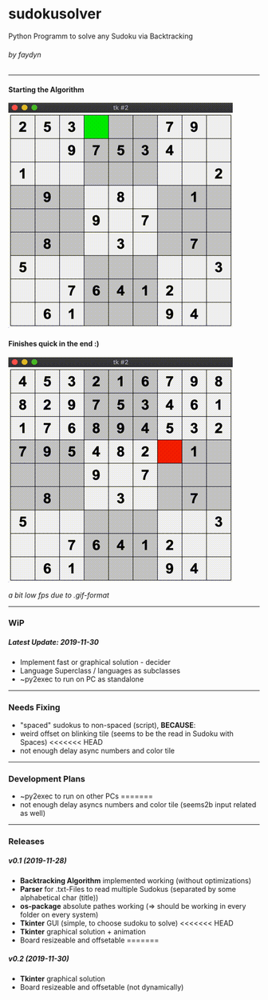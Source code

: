 # sudokusolver
Python Programm to solve any Sudoku via Backtracking
###### by faydyn
___
#### Starting the Algorithm
![Sudoko Backtracking](sdbtff.gif)
#### Finishes quick in the end :)
![Finishing the Sudoku](sdbtff_end.gif)

_a bit low fps due to .gif-format_
___
### WiP 
##### Latest Update: 2019-11-30
* Implement fast or graphical solution - decider
* Language Superclass / languages as subclasses
* ~py2exec to run on PC as standalone
___
### Needs Fixing
* "spaced" sudokus to non-spaced (script), __BECAUSE__:
* weird offset on blinking tile (seems to be the read in Sudoku with Spaces)
<<<<<<< HEAD
* not enough delay async numbers and color tile
___
### Development Plans
* ~py2exec to run on other PCs
=======
* not enough delay asyncs numbers and color tile (seems2b input related as well)
___
### Releases
##### v0.1 (2019-11-28)
* __Backtracking Algorithm__ implemented working (without optimizations)
* __Parser__ for .txt-Files to read multiple Sudokus (separated by some alphabetical char (title))
* __os-package__ absolute pathes working  ($\Rightarrow$ should be working in every folder on every system)
* __Tkinter__ GUI (simple, to choose sudoku to solve)
<<<<<<< HEAD
* __Tkinter__ graphical solution + animation
* Board resizeable and offsetable
=======

##### v0.2 (2019-11-30)
* __Tkinter__ graphical solution
* Board resizeable and offsetable (not  dynamically)
